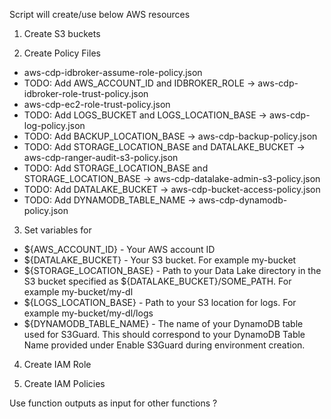 Script will create/use below AWS resources

1. Create S3 buckets
   
2. Create Policy Files
  - aws-cdp-idbroker-assume-role-policy.json
  - TODO: Add AWS_ACCOUNT_ID and IDBROKER_ROLE -> aws-cdp-idbroker-role-trust-policy.json
  - aws-cdp-ec2-role-trust-policy.json
  - TODO: Add LOGS_BUCKET and LOGS_LOCATION_BASE -> aws-cdp-log-policy.json
  - TODO: Add BACKUP_LOCATION_BASE -> aws-cdp-backup-policy.json
  - TODO: Add STORAGE_LOCATION_BASE and DATALAKE_BUCKET -> aws-cdp-ranger-audit-s3-policy.json
  - TODO: Add STORAGE_LOCATION_BASE and STORAGE_LOCATION_BASE -> aws-cdp-datalake-admin-s3-policy.json
  - TODO: Add DATALAKE_BUCKET -> aws-cdp-bucket-access-policy.json
  - TODO: Add DYNAMODB_TABLE_NAME -> aws-cdp-dynamodb-policy.json

3. Set variables for 
- ${AWS_ACCOUNT_ID} - Your AWS account ID
- ${DATALAKE_BUCKET} - Your S3 bucket. For example my-bucket
- ${STORAGE_LOCATION_BASE} - Path to your Data Lake directory in the S3 bucket specified as ${DATALAKE_BUCKET}/SOME_PATH. For example my-bucket/my-dl
- ${LOGS_LOCATION_BASE} - Path to your S3 location for logs. For example my-bucket/my-dl/logs
- ${DYNAMODB_TABLE_NAME} - The name of your DynamoDB table used for S3Guard. This should correspond to your DynamoDB Table Name provided under Enable S3Guard during environment creation.

4. Create IAM Role

5. Create IAM Policies

Use function outputs as input for other functions ?